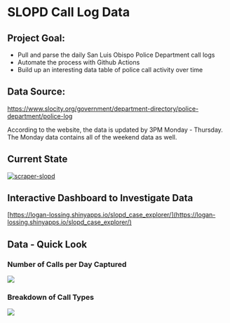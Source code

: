# SLOPD Call Log Data

## Project Goal: 
  + Pull and parse the daily San Luis Obispo Police Department call logs 
  + Automate the process with Github Actions
  + Build up an interesting data table of police call activity over time

## Data Source:
https://www.slocity.org/government/department-directory/police-department/police-log

According to the website, the data is updated by 3PM Monday - Thursday. The Monday data contains all of the weekend data as well.

## Current State

[![scraper-slopd](https://github.com/nagol/SLOPD_data/actions/workflows/main.yml/badge.svg)](https://github.com/nagol/SLOPD_data/actions/workflows/main.yml)

## Interactive Dashboard to Investigate Data
[https://logan-lossing.shinyapps.io/slopd_case_explorer/](https://logan-lossing.shinyapps.io/slopd_case_explorer/)

## Data - Quick Look

### Number of Calls per Day Captured

![](../main/img/time_series_plot.png)


### Breakdown of Call Types

![](../main/img/barchart.png)
